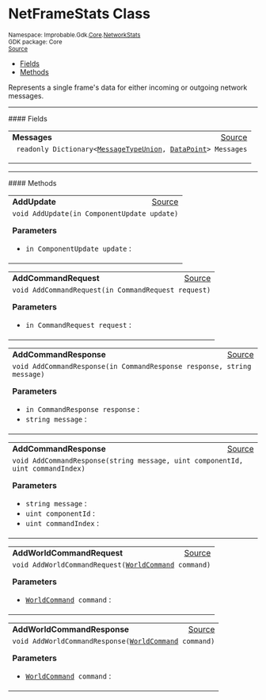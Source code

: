
# NetFrameStats Class
<sup>
Namespace: Improbable.Gdk.<a href="{{.Site.BaseURL}}/api/core-index">Core</a>.<a href="{{.Site.BaseURL}}/api/core/network-stats-index">NetworkStats</a><br/>
GDK package: Core<br/>
<a href="https://www.github.com/spatialos/gdk-for-unity/blob/88a422dc255ef1d47ee9385f226ca439f31c000b/workers/unity/Packages/io.improbable.gdk.core/NetworkStats/NetFrameStats.cs/#L10">Source</a>
<style>
a code {
                    padding: 0em 0.25em!important;
}
code {
                    background-color: #ffffff!important;
}
</style>
</sup>
<nav id="pageToc" class="page-toc"><ul><li><a href="#fields">Fields</a>
<li><a href="#methods">Methods</a>
</ul></nav>

</p>



<p>Represents a single frame's data for either incoming or outgoing network messages. </p>








</p>
<hr style="width:100%; border-top-color:#d8d8d8" />
#### Fields


</p>




<table width="100%">
    <tr>
        <td style="border-right:none"><a id="messages"></a><b>Messages</b></td>
        <td style="border-left:none; text-align:right"><a href="https://www.github.com/spatialos/gdk-for-unity/blob/88a422dc255ef1d47ee9385f226ca439f31c000b/workers/unity/Packages/io.improbable.gdk.core/NetworkStats/NetFrameStats.cs/#L12">Source</a></td>
    </tr>
    <tr>
        <td colspan="2">
<code> readonly Dictionary&lt;<a href="{{.Site.BaseURL}}/api/core/network-stats/message-type-union">MessageTypeUnion</a>, <a href="{{.Site.BaseURL}}/api/core/network-stats/data-point">DataPoint</a>&gt; Messages</code></p>


</td>
    </tr>
</table>








</p>
<hr style="width:100%; border-top-color:#d8d8d8" />
#### Methods


</p>




<table width="100%">
    <tr>
        <td style="border-right:none"><a id="addupdate-in-componentupdate"></a><b>AddUpdate</b></td>
        <td style="border-left:none; text-align:right"><a href="https://www.github.com/spatialos/gdk-for-unity/blob/88a422dc255ef1d47ee9385f226ca439f31c000b/workers/unity/Packages/io.improbable.gdk.core/NetworkStats/NetFrameStats.cs/#L17">Source</a></td>
    </tr>
    <tr>
        <td colspan="2">
<code>void AddUpdate(in ComponentUpdate update)</code></p>



</p>

<b>Parameters</b>

<ul>
<li><code>in ComponentUpdate update</code> : </li>
</ul>





</td>
    </tr>
</table>


<table width="100%">
    <tr>
        <td style="border-right:none"><a id="addcommandrequest-in-commandrequest"></a><b>AddCommandRequest</b></td>
        <td style="border-left:none; text-align:right"><a href="https://www.github.com/spatialos/gdk-for-unity/blob/88a422dc255ef1d47ee9385f226ca439f31c000b/workers/unity/Packages/io.improbable.gdk.core/NetworkStats/NetFrameStats.cs/#L30">Source</a></td>
    </tr>
    <tr>
        <td colspan="2">
<code>void AddCommandRequest(in CommandRequest request)</code></p>



</p>

<b>Parameters</b>

<ul>
<li><code>in CommandRequest request</code> : </li>
</ul>





</td>
    </tr>
</table>


<table width="100%">
    <tr>
        <td style="border-right:none"><a id="addcommandresponse-in-commandresponse-string"></a><b>AddCommandResponse</b></td>
        <td style="border-left:none; text-align:right"><a href="https://www.github.com/spatialos/gdk-for-unity/blob/88a422dc255ef1d47ee9385f226ca439f31c000b/workers/unity/Packages/io.improbable.gdk.core/NetworkStats/NetFrameStats.cs/#L44">Source</a></td>
    </tr>
    <tr>
        <td colspan="2">
<code>void AddCommandResponse(in CommandResponse response, string message)</code></p>



</p>

<b>Parameters</b>

<ul>
<li><code>in CommandResponse response</code> : </li>
<li><code>string message</code> : </li>
</ul>





</td>
    </tr>
</table>


<table width="100%">
    <tr>
        <td style="border-right:none"><a id="addcommandresponse-string-uint-uint"></a><b>AddCommandResponse</b></td>
        <td style="border-left:none; text-align:right"><a href="https://www.github.com/spatialos/gdk-for-unity/blob/88a422dc255ef1d47ee9385f226ca439f31c000b/workers/unity/Packages/io.improbable.gdk.core/NetworkStats/NetFrameStats.cs/#L69">Source</a></td>
    </tr>
    <tr>
        <td colspan="2">
<code>void AddCommandResponse(string message, uint componentId, uint commandIndex)</code></p>



</p>

<b>Parameters</b>

<ul>
<li><code>string message</code> : </li>
<li><code>uint componentId</code> : </li>
<li><code>uint commandIndex</code> : </li>
</ul>





</td>
    </tr>
</table>


<table width="100%">
    <tr>
        <td style="border-right:none"><a id="addworldcommandrequest-worldcommand"></a><b>AddWorldCommandRequest</b></td>
        <td style="border-left:none; text-align:right"><a href="https://www.github.com/spatialos/gdk-for-unity/blob/88a422dc255ef1d47ee9385f226ca439f31c000b/workers/unity/Packages/io.improbable.gdk.core/NetworkStats/NetFrameStats.cs/#L83">Source</a></td>
    </tr>
    <tr>
        <td colspan="2">
<code>void AddWorldCommandRequest(<a href="{{.Site.BaseURL}}/api/core/network-stats/world-command">WorldCommand</a> command)</code></p>



</p>

<b>Parameters</b>

<ul>
<li><code><a href="{{.Site.BaseURL}}/api/core/network-stats/world-command">WorldCommand</a> command</code> : </li>
</ul>





</td>
    </tr>
</table>


<table width="100%">
    <tr>
        <td style="border-right:none"><a id="addworldcommandresponse-worldcommand"></a><b>AddWorldCommandResponse</b></td>
        <td style="border-left:none; text-align:right"><a href="https://www.github.com/spatialos/gdk-for-unity/blob/88a422dc255ef1d47ee9385f226ca439f31c000b/workers/unity/Packages/io.improbable.gdk.core/NetworkStats/NetFrameStats.cs/#L93">Source</a></td>
    </tr>
    <tr>
        <td colspan="2">
<code>void AddWorldCommandResponse(<a href="{{.Site.BaseURL}}/api/core/network-stats/world-command">WorldCommand</a> command)</code></p>



</p>

<b>Parameters</b>

<ul>
<li><code><a href="{{.Site.BaseURL}}/api/core/network-stats/world-command">WorldCommand</a> command</code> : </li>
</ul>





</td>
    </tr>
</table>





